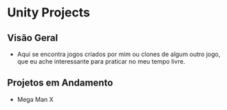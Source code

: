 # **Unity Projects**

#### 

## **Visão Geral**

- Aqui se encontra jogos criados por mim ou clones de algum outro jogo, que eu ache interessante para praticar no meu tempo livre.

## **Projetos em Andamento**

- Mega Man X
